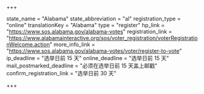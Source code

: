 +++

state_name = "Alabama"
state_abbreviation = "al"
registration_type = "online"
translationKey = "Alabama"
type = "register"
hp_link = "https://www.sos.alabama.gov/alabama-votes"
registration_link = "https://www.alabamainteractive.org/sos/voter_registration/voterRegistrationWelcome.action"
more_info_link = "https://www.sos.alabama.gov/alabama-votes/voter/register-to-vote"
ip_deadline = "选举日前 15 天"
online_deadline = "选举日前 15 天"
mail_postmarked_deadline = "必须在选举日前 15 天盖上邮戳"
confirm_registration_link = "选举日前 30 天"

+++